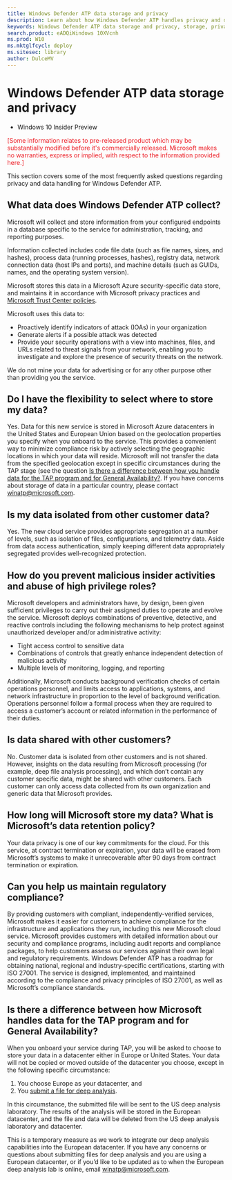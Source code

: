 ```yaml
---
title: Windows Defender ATP data storage and privacy
description: Learn about how Windows Defender ATP handles privacy and data that it collects.
keywords: Windows Defender ATP data storage and privacy, storage, privacy
search.product: eADQiWindows 10XVcnh
ms.prod: W10
ms.mktglfcycl: deploy
ms.sitesec: library
author: DulceMV
---
```


# Windows Defender ATP data storage and privacy

- Windows 10 Insider Preview

<span style="color:#ED1C24;">[Some information relates to pre-released product which may be substantially modified before it's commercially released. Microsoft makes no warranties, express or implied, with respect to the information provided here.]</span>

This section covers some of the most frequently asked questions regarding privacy and data handling for Windows Defender ATP.

## What data does Windows Defender ATP collect?

Microsoft will collect and store information from your configured endpoints in a database specific to the service for administration, tracking, and reporting purposes.

Information collected includes code file data (such as file names, sizes, and hashes), process data (running processes, hashes), registry data, network connection data (host IPs and ports), and machine details (such as GUIDs, names, and the operating system version).

Microsoft stores this data in a Microsoft Azure security-specific data store, and maintains it in accordance with Microsoft privacy practices and [Microsoft Trust Center policies](https://azure.microsoft.com/en-us/support/trust-center/).

Microsoft uses this data to:
- Proactively identify indicators of attack (IOAs) in your organization
- Generate alerts if a possible attack was detected
- Provide your security operations with a view into machines, files, and URLs related to threat signals from your network, enabling you to investigate and explore the presence of security threats on the network.

We do not mine your data for advertising or for any other purpose other than providing you the service.

## Do I have the flexibility to select where to store my data?

Yes. Data for this new service is stored in Microsoft Azure datacenters in the United States and European Union based on the geolocation properties you specify when you onboard to the service. This provides a convenient way to minimize compliance risk by actively selecting the geographic locations in which your data will reside. Microsoft will not transfer the data from the specified geolocation except in specific circumstances during the TAP stage (see the question [Is there a difference between how you handle data for the TAP program and for General Availability?](#Is-there-a-difference-between-how-Microsoft-handles-data-for-the-TAP-program-and-for-General-Availability?). If you have concerns about storage of data in a particular country, please contact [winatp@microsoft.com](mailto:winatp@microsoft.com).

## Is my data isolated from other customer data?
Yes. The new cloud service provides appropriate segregation at a number of levels, such as isolation of files, configurations, and telemetry data. Aside from data access authentication, simply keeping different data appropriately segregated provides well-recognized protection.

## How do you prevent malicious insider activities and abuse of high privilege roles?

Microsoft developers and administrators have, by design, been given sufficient privileges to carry out their assigned duties to operate and evolve the service. Microsoft deploys combinations of preventive, detective, and reactive controls including the following mechanisms to help protect against unauthorized developer and/or administrative activity:

- Tight access control to sensitive data
- Combinations of controls that greatly enhance independent detection of malicious activity
- Multiple levels of monitoring, logging, and reporting

Additionally, Microsoft conducts background verification checks of certain operations personnel, and limits access to applications, systems, and network infrastructure in proportion to the level of background verification. Operations personnel follow a formal process when they are required to access a customer’s account or related information in the performance of their duties.

## Is data shared with other customers?
No. Customer data is isolated from other customers and is not shared. However, insights on the data resulting from Microsoft processing (for example, deep file analysis processing), and which don’t contain any customer specific data, might be shared with other customers. Each customer can only access data collected from its own organization and generic data that Microsoft provides.

## How long will Microsoft store my data? What is Microsoft’s data retention policy?
Your data privacy is one of our key commitments for the cloud. For this service, at contract termination or expiration, your data will be erased from Microsoft’s systems to make it unrecoverable after 90 days from contract termination or expiration.

## Can you help us maintain regulatory compliance?
By providing customers with compliant, independently-verified services, Microsoft makes it easier for customers to achieve compliance for the infrastructure and applications they run, including this new Microsoft cloud service.
Microsoft provides customers with detailed information about our security and compliance programs, including audit reports and compliance packages, to help customers assess our services against their own legal and regulatory requirements. Windows Defender ATP has a roadmap for obtaining national, regional and industry-specific certifications, starting with ISO 27001. The service is designed, implemented, and maintained according to the compliance and privacy principles of ISO 27001, as well as Microsoft’s compliance standards.

## Is there a difference between how Microsoft handles data for the TAP program and for General Availability?
When you onboard your service during TAP, you will be asked to choose to store your data in a datacenter either in Europe or United States. Your data will not be copied or moved outside of the datacenter you choose, except in the following specific circumstance:

1.	You choose Europe as your datacenter, and
2.	You [submit a file for deep analysis](investigate-files-windows-defender-advanced-threat-protection.md#submit-files-for-analysis).

In this circumstance, the submitted file will be sent to the US deep analysis laboratory. The results of the analysis will be stored in the European datacenter, and the file and data will be deleted from the US deep analysis laboratory and datacenter.

This is a temporary measure as we work to integrate our deep analysis capabilities into the European datacenter. If you have any concerns or questions about submitting files for deep analysis and you are using a European datacenter, or if you’d like to be updated as to when the European deep analysis lab is online, email [winatp@microsoft.com](mailto:winatp@microsoft.com).
